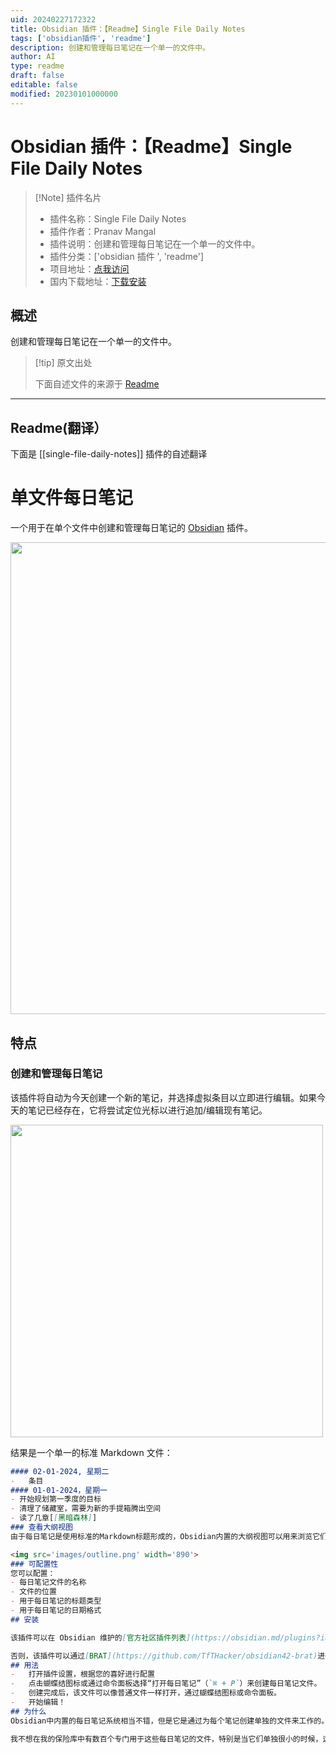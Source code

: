```yaml
---
uid: 20240227172322
title: Obsidian 插件：【Readme】Single File Daily Notes
tags: ['obsidian插件', 'readme']
description: 创建和管理每日笔记在一个单一的文件中。
author: AI
type: readme
draft: false
editable: false
modified: 20230101000000
---
```


# Obsidian 插件：【Readme】Single File Daily Notes

> [!Note] 插件名片
> - 插件名称：Single File Daily Notes
> - 插件作者：Pranav Mangal
> - 插件说明：创建和管理每日笔记在一个单一的文件中。
> - 插件分类：['obsidian 插件 ', 'readme']
> - 项目地址：[点我访问](https://github.com/pranavmangal/obsidian-single-file-daily-notes)
> - 国内下载地址：[下载安装](https://pkmer.cn/products/plugin/pluginMarket/?single-file-daily-notes)

## 概述

创建和管理每日笔记在一个单一的文件中。

> [!tip] 原文出处
>
>下面自述文件的来源于 [Readme](https://ghproxy.net/https://raw.githubusercontent.com/pranavmangal/obsidian-single-file-daily-notes/master/README.md)

---

## Readme(翻译）

下面是 [[single-file-daily-notes]] 插件的自述翻译

# 单文件每日笔记

一个用于在单个文件中创建和管理每日笔记的 [Obsidian](https://obsidian.md) 插件。

<img src='images/showcase.png' width='755'>

## 特点

### 创建和管理每日笔记

该插件将自动为今天创建一个新的笔记，并选择虚拟条目以立即进行编辑。如果今天的笔记已经存在，它将尝试定位光标以进行追加/编辑现有笔记。

<img src='images/editing.png' width='500'>

结果是一个单一的标准 Markdown 文件：

```md
#### 02-01-2024, 星期二
-   条目
#### 01-01-2024，星期一
- 开始规划第一季度的目标
- 清理了储藏室，需要为新的手提箱腾出空间
- 读了几章[[黑暗森林]]
### 查看大纲视图
由于每日笔记是使用标准的Markdown标题形成的，Obsidian内置的大纲视图可以用来浏览它们。

<img src='images/outline.png' width='890'>
### 可配置性
您可以配置：
- 每日笔记文件的名称
- 文件的位置
- 用于每日笔记的标题类型
- 用于每日笔记的日期格式
## 安装

该插件可以在 Obsidian 维护的[官方社区插件列表](https://obsidian.md/plugins?id=single-file-daily-notes)上找到。

否则，该插件可以通过[BRAT](https://github.com/TfTHacker/obsidian42-brat)进行安装。
## 用法
-   打开插件设置，根据您的喜好进行配置
-   点击蝴蝶结图标或通过命令面板选择“打开每日笔记”（`⌘ + P`）来创建每日笔记文件。
-   创建完成后，该文件可以像普通文件一样打开，通过蝴蝶结图标或命令面板。
-   开始编辑！
## 为什么
Obsidian中内置的每日笔记系统相当不错，但是它是通过为每个笔记创建单独的文件来工作的。有一些插件可以更好地管理这些笔记并以不同的视图显示它们，但它们仍然不会改变底层的文件结构。

我不想在我的保险库中有数百个专门用于这些每日笔记的文件，特别是当它们单独很小的时候，这就是为什么创建了这个插件。



